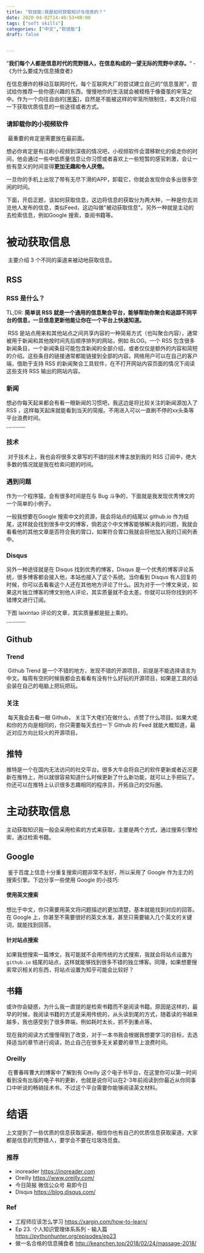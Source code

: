 ```yaml
---
title: "软技能:我是如何获取知识与信息的？"
date: 2020-04-02T14:40:53+08:00
tags: ["soft skills"]
categories: ["中文","软技能"]
draft: false


---
```


​      ”**我们每个人都是信息时代的荒野猎人，在信息构成的一望无际的荒野中求存。**“   	-《为什么要成为信息捕食者》

​      在信息爆炸的移动互联网时代，每个互联网大厂的尝试建立自己的"信息茧房"，尝试给你推荐一些你感兴趣的东西，慢慢地你的生活就会被桎梏于像蚕茧的牢笼之中。作为一个向往自由的[[黑客]](https://blog.biezhi.me/2018/11/how-to-become-a-hacker.html#%E4%B8%BA%E4%BD%95%E4%BC%9A%E6%9C%89%E8%BF%99%E7%AF%87%E6%96%87%E6%A1%A3)，自然是不能被这样的牢笼所限制住，本文将介绍一下获取优质信息的一些途径或者方式。



### 请卸载你的小视频软件

​     最重要的肯定是需要放在最前面。

​     想必你肯定是有过刷小视频到深夜的情况吧，小视频软件会潜移默化的偷走你的时间，他会通过一些中低质量信息让你习惯或者喜欢上一些短暂的感官刺激，会让一些有意义的时间变得**更加无趣和令人厌倦。**

​	一旦你的手机上出现了带有无尽下滑的APP，卸载它，你就会发现你会多出很多空闲的时间。

​    下面，开启正题，该如何获取信息，这边将信息的获取分为两大种，一种是你去浏览他人发布的信息，类似Feed，这边叫做"被动获取信息"。另外一种就是主动的去检索信息，例如Google 搜索，查阅书籍等。

# 被动获取信息

​     主要介绍 3 个不同的渠道来被动地获取信息。

## RSS

### RSS 是什么？

TL;DR: **简单说 RSS 就是一个通用的信息聚合平台，能够帮助你聚合和追踪不同平台的信息，一旦信息更新他能让你在一个平台上快速知道。**

​     RSS 是站点用来和其他站点之间共享内容的一种简易方式（也叫聚合内容），通常被用于新闻和其他按时间先后顺序排列的网站，例如 BLOG。一个 RSS 包含很多新闻条目，一个新闻条目可能包含新闻的全部介绍，或者仅仅是额外的内容和简短的介绍。这些条目的链接通常都能链接到全部的内容。网络用户可以在自己的客户端，借助于支持 RSS 的新闻聚合工具软件，在不打开网站内容页面的情况下阅读这些支持 RSS 输出的网站内容。

### 新闻

​     想必你每天起来都会有看一眼新闻的习惯吧，我这边是将比较关注的新闻源加入了 RSS ，这样每天起床就能看到当天的简报。不用进入可以一直刷不停的xx头条等平台浪费时间。

<img src="https://i.loli.net/2021/04/02/gPcIdpkOm8WiUDC.png" alt="image-20210402152258812" style="zoom: 25%;" />



### 技术

​    对于技术上，我也会将很多文章写的不错的技术博主放到我的 RSS 订阅中，绝大多数的情况就是我在检索问题的时间。

### 遇到问题

   作为一个程序猿，会有很多时间是在与 Bug 斗争的，下面就是我发现优秀博文的一个简单的小例子。

   一般我想要在Google 搜索中文的资源，我会将站点的结尾以 github.io 作为结尾，这样就会找到很多中文的博客，倘若这个中文博客能够解决我的问题，我就会看看他的其他文章是否符合我的胃口，如果符合胃口我就会将他加入我的订阅列表中。

### Disqus

   另外一种途径就是在 Disqus 找到优秀的博客，Disqus 是一个优秀的博客评论系统，很多博客都会接入他，本站也接入了这个系统。当你看到 Disqus 有人回复的时候，你可以去看看这个人还在其他地方评论了什么。因为对于一个博文来说，如果这片独立博客的博文别他人评论，其实质量就不会太差。你就可以将你找到的不错博文进行订阅。

下图 laixintao 评论的文章，其实质量都是挺上乘的。

<img src="https://i.loli.net/2021/04/02/jkMc2g1PRy7zWXD.png" alt="image-20210402153936304" style="zoom: 25%;" />

## Github

### Trend

​     Github Trend 是一个不错的地方，发现不错的开源项目，前提是不能选择语言为中文。每周有空的时候我都会去看看有没有什么好玩的开源项目，如果是工具的话会装在自己的电脑上把玩把玩。

### 关注

​     每天我会去看一眼 Github， 关注下大佬们在做什么，点赞了什么项目。如果大佬和你的方向是相同的，你只需要每天去扫一下 Github 的 Feed 就能大概知道，最近对应方向比较火的开源项目。

## 推特

​      推特是一个在国内无法访问的社交平台。很多大牛会将自己的软件更新或者近况更新在推特上，所以就很容易知道什么时候更新了什么新功能，就可以上手把玩了。你还可以在推特上认识很多志趣相同的程序员，开拓自己的交际圈。

# 主动获取信息

​     主动获取知识我一般会采用检索的方式来获取，主要是两个方式，通过搜索引擎检索，通过检索书籍。

## Google

​      鉴于百度上信息十分重复搜索问题非常不友好，所以采用了 Google 作为主力的搜索引擎。下边分享一些使用 Google 的小技巧:

#### 使用英文搜索

​     想比于中文，你只需要用英文将问题描述的更加清楚，基本就能找到对应的回答。在 Google 上，你甚至不需要很好的英文水准，甚至只需要输入几个英文的关键词，就能找到回答。

#### 针对站点搜索

​    如果我想搜索一篇博文，我可能就不会用传统的方式搜索，我就会将站点设置为 `github.io` 结尾的站点，这样就能够找到很多不错的独立博客。同理，如果想要搜索常识相关的东西，将站点设置为知乎可能会比较好？

## 书籍 

​     或许你会疑惑，为什么我一直提的是检索书籍而不是阅读书籍。原因是这样的，最早的时候，我阅读书籍的方式是采用传统的，从头读到尾的方式，随着读的书越来越多，我也感受到了很多弊端，例如耗时太长，抓不到重点等。

   现在我的阅读方式慢慢得到了改变，对于一本书我会根据我想要学习的目标，去选择适当的章节进行阅读，防止自己在很多无关紧要的章节上浪费时间。

### Oreilly

​    在曹春晖曹大的博客中了解到有 Oreilly 这个电子书平台，在这里你可以第一时间看到没有出版的电子书的更新，也就是说你可以在2-3年前阅读到你最近从你同事口中听说的畅销技术书，不过这个平台需要你能够阅读英文材料。

# 结语

​    上文提到了一些优质的信息获取渠道，相信你也有自己的优质信息获取渠道，大家都是信息的荒野猎人，要学会不要在垃圾场觅食。



### 推荐

* inoreader   https://inoreader.com
* Oreilly   https://www.oreilly.com/
* 今日简报 微信公众号 易即今日
* Disqus  https://blog.disqus.com/



### Ref

* 工程师应该怎么学习 https://xargin.com/how-to-learn/
* Ep 23. 个人知识管理体系系列 - 输入篇 https://pythonhunter.org/episodes/ep23
* 做一名合格的信息捕食者 http://keanchen.top/2018/02/24/massage-2018/

